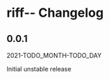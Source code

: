 # riff-- Changelog

<!-- markdownlint-disable no-trailing-punctuation -->

## 0.0.1

2021-TODO_MONTH-TODO_DAY

Initial unstable release

